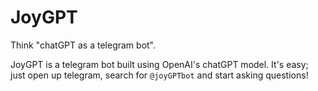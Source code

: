 # JoyGPT

Think "chatGPT as a telegram bot".

JoyGPT is a telegram bot built using OpenAI's chatGPT model. It's easy; just open up telegram, search for `@joyGPTbot` and start asking questions!

